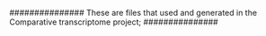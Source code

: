 ###############
These are files that used and generated in the Comparative transcriptome project;
###############
